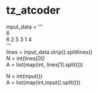 # tz_atcoder

input_data = '''  
6  
6 2 5 3 1 4  
'''  
lines = input_data.strip().splitlines()  
N = int(lines[0])  
A = list(map(int, lines[1].split()))  
  
  
N = int(input())  
A = list(map(int,input().split()))  
